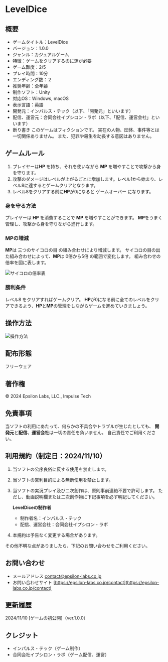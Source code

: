 ﻿# LevelDice

## 概要
- ゲームタイトル：LevelDice
- バージョン：1.0.0
- ジャンル：カジュアルゲーム
- 特徴：ゲームをクリアするのに運が必要
- ゲーム難度：2/5
- プレイ時間：10分
- エンディング数：２
- 推奨年齢：全年齢
- 制作ソフト：Unity
- 対応OS：Windows, macOS
- 表示言語：英語
- 開発元：インパルス・テック（以下、「開発元」といいます）
- 配信、運営元：合同会社イプシロン・ラボ（以下、「配信、運営会社」といいます）
- 断り書き
このゲームはフィクションです。
実在の人物、団体、事件等とは一切関係ありません。
また、犯罪や殺生を助長する意図はありません。

## ゲームルール
1. プレイヤーは**HP** を持ち、それを使いながら **MP** を増やすことで攻撃から身を守ります。 
2. 攻撃のダメージはレベルが上がるごとに増加します。レベル1から始まり、レベル8に達するとゲームクリアとなります。 
3. レベル8をクリアする前に**HP**が0になると ゲームオーバー になります。 

### 身を守る方法 
プレイヤーは **HP** を消費することで **MP** を増やすことができます。 
**MP**をうまく管理し、攻撃から身を守りながら進行します。

### MPの増減 
**MP**は 三つのサイコロの目 の組み合わせにより増減します。 
サイコロの目の出た組み合わせによって、**MP**は 0倍から5倍 の範囲で変化します。 
組み合わせの倍率を図に表します。
 
![サイコロの倍率表](倍率表.png)

### 勝利条件 
レベル8 をクリアすればゲームクリア。 
 **HP**が0になる前に全てのレベルをクリアできるよう、**HP**と**MP**の管理をしながらゲームを進めていきましょう。
 
## 操作方法
 
![操作方法](操作方法.png)

## 配布形態
フリーウェア

## 著作権
© 2024 Epsilon Labs, LLC., Impulse Tech
 
## 免責事項
当ソフトの利用にあたって、何らかの不具合やトラブルが生じたとしても、
**開発元**と**配信、運営会社**は一切の責任を負いません。
自己責任でご利用ください。

## 利用規約（制定日：2024/11/10）
1. 当ソフトの公序良俗に反する使用を禁止します。
2. 当ソフトの営利目的による無断使用を禁止します。
3. 当ソフトの実況プレイ及び二次創作は、原則事前連絡不要で許可します。
ただし、動画説明欄または二次創作物に下記事項を必ず明記してください。

	**LevelDiceの制作者**
	- 制作者名：インパルス・テック
	- 配信、運営会社：合同会社イプシロン・ラボ
4. 本規約は予告なく変更する場合があります。

その他不明な点がありましたら、下記のお問い合わせをご利用ください。
## お問い合わせ
- メールアドレス
[contact@epsilon-labs.co.jp](mailto:contact@epsilon-labs.co.jp)
- お問い合わせサイト
[https://epsilon-labs.co.jp/contact](https://epsilon-labs.co.jp/contact)

## 更新履歴
2024/11/10 [ゲームの初公開]（ver.1.0.0）

## クレジット
- インパルス・テック（ゲーム制作）
- 合同会社イプシロン・ラボ（ゲーム配信、運営）


